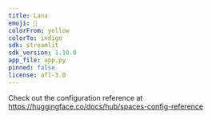 ```yaml
---
title: Lana
emoji: 🚀
colorFrom: yellow
colorTo: indigo
sdk: streamlit
sdk_version: 1.10.0
app_file: app.py
pinned: false
license: afl-3.0
---
```


Check out the configuration reference at https://huggingface.co/docs/hub/spaces-config-reference
